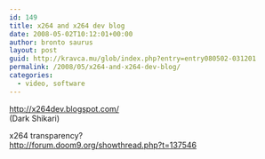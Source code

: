 ```yaml
---
id: 149
title: x264 and x264 dev blog
date: 2008-05-02T10:12:01+00:00
author: bronto saurus
layout: post
guid: http://kravca.mu/glob/index.php?entry=entry080502-031201
permalink: /2008/05/x264-and-x264-dev-blog/
categories:
  - video, software
---
```

<a href="http://x264dev.blogspot.com/" target="_blank" >http://x264dev.blogspot.com/</a>  
(Dark Shikari)

x264 transparency?  
<a href="http://forum.doom9.org/showthread.php?t=137546" target="_blank" >http://forum.doom9.org/showthread.php?t=137546</a>